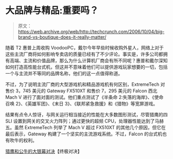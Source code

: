 # 大品牌与精品:重要吗？

> 原文：<https://web.archive.org/web/http://techcrunch.com/2006/10/04/big-brand-vs-boutique-does-it-really-matter/>

随着 T2 惠普上周收购 VoodooPC，戴尔今年早些时候收购外星人，网络上对于这些主流厂商将如何影响专卖店的质量已经有了不少评论。事实是，许多公司都拥有高端、主流和价值品牌，那么为什么计算机厂商会有所不同呢？惠普和戴尔深知如何打造高性能台式机，但这并不意味着他们可以提供游戏玩家想要的一切，包括一个与主流并不等同的品牌名称，他们的这一点值得称道。

不过，为了说明主流厂商的大型游戏机和精品游戏机有何区别，ExtremeTech 对售价 3，745 美元的 Gateway FX510XT 和售价 7，295 美元的 Falcon 西北 Mach V 进行了面对面的测试。他们重点测试了《半条命 2:失落的海岸》、《使命召唤 2》、《英雄军团》、《末日 3》、《联邦紧急救援》和《猎物》等宽屏游戏。

结果有点令人惊讶，与网关运行相当接近的性能在大多数图形测试，尽管猎鹰的四 SLI 设置到网关的交叉火力阵列；通过更快的超频 CPU，处理器性能达到了马赫五。虽然 ExtremeTech 列举了 Mach V 超过 FX510XT 的其他几个原因，但它在最后表示，Gateway 构建了一个坚实的主流游戏系统。不过，Falcon 的台式机也有吹牛的权利。

[猎鹰和公牛的大银幕对决](https://web.archive.org/web/20160229225056/http://www.extremetech.com/article2/0,1697,2024115,00.asp)【终极对决】